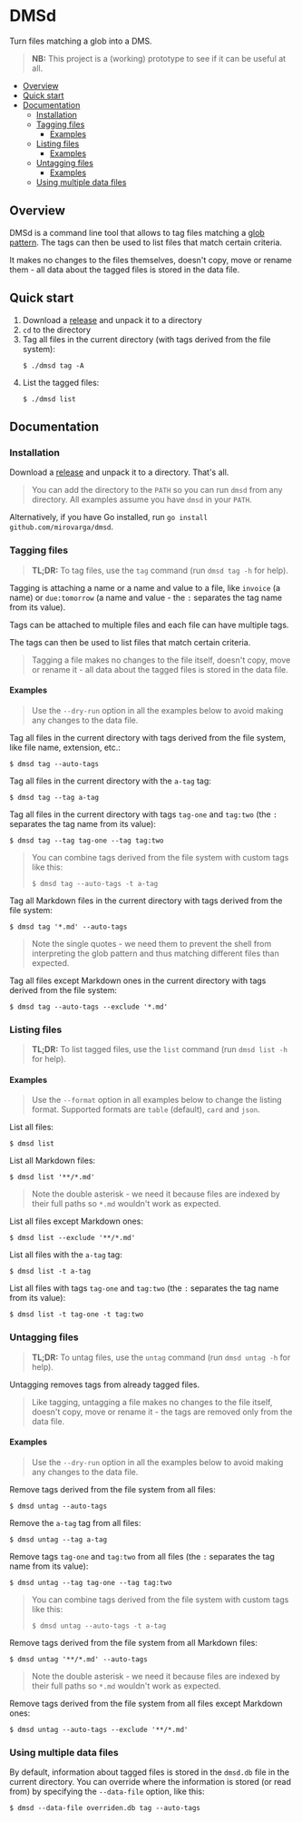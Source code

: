 # DMSd

Turn files matching a glob into a DMS.

> **NB:** This project is a (working) prototype to see if it can be useful at
> all.

* [Overview](#overview)
* [Quick start](#quick-start)
* [Documentation](#documentation)
  * [Installation](#installation)
  * [Tagging files](#tagging-files)
    * [Examples](#examples)
  * [Listing files](#listing-files)
    * [Examples](#examples-1)
  * [Untagging files](#untagging-files)
    * [Examples](#examples-2)
  * [Using multiple data files](#using-multiple-data-files)

## Overview

DMSd is a command line tool that allows to tag files matching
a [glob pattern](https://en.wikipedia.org/wiki/Glob_(programming)).
The tags can then be used to list files that match certain criteria.

It makes no changes to the files themselves, doesn't copy, move or rename them -
all data about the tagged files is stored in the data file.

## Quick start

1. Download a [release](https://github.com/mirovarga/dmsd/releases) and unpack
   it to a directory
2. `cd` to the directory
3. Tag all files in the current directory (with tags derived from the file system):
   ```
   $ ./dmsd tag -A
   ```
4. List the tagged files:
   ```
   $ ./dmsd list
   ```

## Documentation

### Installation

Download a [release](https://github.com/mirovarga/dmsd/releases) and unpack
it to a directory. That's all.

> You can add the directory to the `PATH` so you can run `dmsd` from any
> directory. All examples assume you have `dmsd` in your `PATH`.

Alternatively, if you have Go installed, run
`go install github.com/mirovarga/dmsd`.

### Tagging files

> **TL;DR:** To tag files, use the `tag` command (run `dmsd tag -h` for help).

Tagging is attaching a name or a name and value to a file, like `invoice`
(a name) or `due:tomorrow` (a name and value - the `:` separates the tag name
from its value).

Tags can be attached to multiple files and each file can have multiple tags.

The tags can then be used to list files that match certain criteria.

> Tagging a file makes no changes to the file itself, doesn't copy, move or
> rename it - all data about the tagged files is stored in the data file.

#### Examples

> Use the `--dry-run` option in all the examples below to avoid making any
> changes to the data file.

Tag all files in the current directory with tags derived from the file system,
like file name, extension, etc.:
```
$ dmsd tag --auto-tags
```

Tag all files in the current directory with the `a-tag` tag:
```
$ dmsd tag --tag a-tag
```

Tag all files in the current directory with tags `tag-one` and `tag:two`
(the `:` separates the tag name from its value):
```
$ dmsd tag --tag tag-one --tag tag:two
```
> You can combine tags derived from the file system with custom tags like this:
>
> `$ dmsd tag --auto-tags -t a-tag`

Tag all Markdown files in the current directory with tags derived from the file
system:
```
$ dmsd tag '*.md' --auto-tags
```
> Note the single quotes - we need them to prevent the shell from interpreting
> the glob pattern and thus matching different files than expected.

Tag all files except Markdown ones in the current directory with tags derived
from the file system:
```
$ dmsd tag --auto-tags --exclude '*.md'
```

### Listing files

> **TL;DR:** To list tagged files, use the `list` command (run `dmsd list -h`
> for help).

#### Examples

> Use the `--format` option in all examples below to change the listing format.
> Supported formats are `table` (default), `card` and `json`.

List all files:
```
$ dmsd list
```

List all Markdown files:
```
$ dmsd list '**/*.md'
```
> Note the double asterisk - we need it because files are indexed by their full
> paths so `*.md` wouldn't work as expected.

List all files except Markdown ones:
```
$ dmsd list --exclude '**/*.md'
```

List all files with the `a-tag` tag:
```
$ dmsd list -t a-tag
```

List all files with tags `tag-one` and `tag:two` (the `:` separates the tag name
from its value):
```
$ dmsd list -t tag-one -t tag:two
```

### Untagging files

> **TL;DR:** To untag files, use the `untag` command (run `dmsd untag -h` for
> help).

Untagging removes tags from already tagged files.

> Like tagging, untagging a file makes no changes to the file itself, doesn't
> copy, move or rename it - the tags are removed only from the data file.

#### Examples

> Use the `--dry-run` option in all the examples below to avoid making any
> changes to the data file.

Remove tags derived from the file system from all files:
```
$ dmsd untag --auto-tags
```

Remove the `a-tag` tag from all files:
```
$ dmsd untag --tag a-tag
```

Remove tags `tag-one` and `tag:two` from all files (the `:` separates the tag
name from its value):
```
$ dmsd untag --tag tag-one --tag tag:two
```
> You can combine tags derived from the file system with custom tags like this:
>
> `$ dmsd untag --auto-tags -t a-tag`

Remove tags derived from the file system from all Markdown files:
```
$ dmsd untag '**/*.md' --auto-tags
```
> Note the double asterisk - we need it because files are indexed by their full
> paths so `*.md` wouldn't work as expected.

Remove tags derived from the file system from all files except Markdown ones:
```
$ dmsd untag --auto-tags --exclude '**/*.md'
```

### Using multiple data files

By default, information about tagged files is stored in the `dmsd.db` file in 
the current directory. You can override where the information is stored (or read
from) by specifying the `--data-file` option, like this:

```
$ dmsd --data-file overriden.db tag --auto-tags
```

